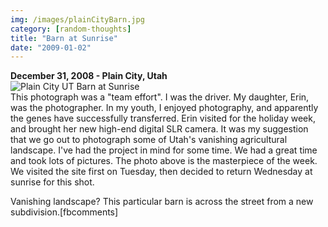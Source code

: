 ```yaml
---
img: /images/plainCityBarn.jpg
category: [random-thoughts]
title: "Barn at Sunrise"
date: "2009-01-02"
---
```


**December 31, 2008 - Plain City, Utah**  
![Plain City UT Barn at Sunrise](/images/plainCityBarn.jpg)  
This photograph was a "team effort". I was the driver. My daughter, Erin, was the photographer. In my youth, I enjoyed photography, and apparently the genes have successfully transferred. Erin visited for the holiday week, and brought her new high-end digital SLR camera. It was my suggestion that we go out to photograph some of Utah's vanishing agricultural landscape. I've had the project in mind for some time. We had a great time and took lots of pictures. The photo above is the masterpiece of the week. We visited the site first on Tuesday, then decided to return Wednesday at sunrise for this shot.

Vanishing landscape? This particular barn is across the street from a new subdivision.\[fbcomments\]
